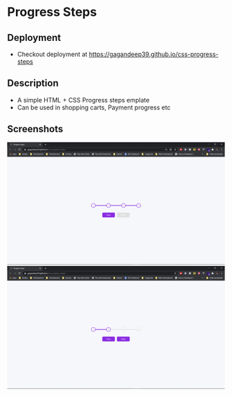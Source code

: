 # Progress Steps

## Deployment

- Checkout deployment at <https://gagandeep39.github.io/css-progress-steps>

## Description

- A simple HTML + CSS Progress steps emplate
- Can be used in shopping carts, Payment progress etc

## Screenshots

![Screenshot Complete](./assets/screenshot_1.png)
![Screenshot Partial](./assets/screenshot_2.png)
